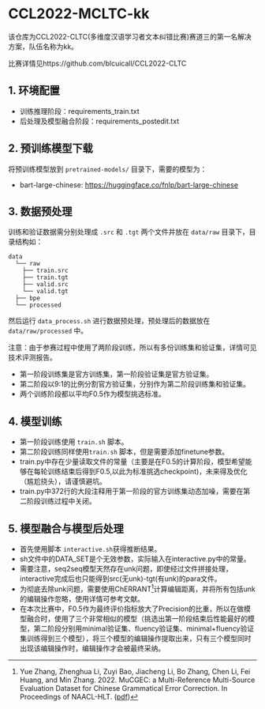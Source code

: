# CCL2022-MCLTC-kk
该仓库为CCL2022-CLTC(多维度汉语学习者文本纠错比赛)赛道三的第一名解决方案，队伍名称为kk。


比赛详情见https://github.com/blcuicall/CCL2022-CLTC

## 1. 环境配置

- 训练推理阶段：requirements_train.txt
- 后处理及模型融合阶段：requirements_postedit.txt

## 2. 预训练模型下载

将预训练模型放到 `pretrained-models/` 目录下，需要的模型为：

- bart-large-chinese: https://huggingface.co/fnlp/bart-large-chinese

## 3. 数据预处理

训练和验证数据需分别处理成 `.src`  和 `.tgt` 两个文件并放在 `data/raw` 目录下，目录结构如：

```
data
  └── raw
    ├── train.src
    ├── train.tgt
    ├── valid.src
    └── valid.tgt
  ├── bpe
  └── processed
```

然后运行 `data_process.sh` 进行数据预处理，预处理后的数据放在 `data/raw/processed` 中。

注意：由于参赛过程中使用了两阶段训练，所以有多份训练集和验证集，详情可见技术评测报告。
- 第一阶段训练集是官方训练集，第一阶段验证集是官方验证集。
- 第二阶段以9:1的比例分割官方验证集，分别作为第二阶段训练集和验证集。
- 两个训练阶段都以平均F0.5作为模型挑选标准。

## 4. 模型训练

- 第一阶段训练使用 `train.sh` 脚本。
- 第二阶段训练同样使用`train.sh` 脚本，但是需要添加finetune参数。
- train.py中存在少量读取文件的常量（主要是在F0.5的计算阶段，模型希望能够在每轮训练结束后得到F0.5,以此为标准挑选checkpoint)，未来得及优化（尴尬挠头），请谨慎避坑。
- train.py中372行的大段注释用于第一阶段的官方训练集动态加噪，需要在第二阶段训练过程中关闭。

## 5. 模型融合与模型后处理
- 首先使用脚本 `interactive.sh`获得推断结果。
- sh文件中的DATA_SET是个无效参数，实际输入在interactive.py中的常量。
- 需要注意，seq2seq模型天然存在unk问题，即使经过文件拼接处理，interactive完成后也只能得到src(无unk)-tgt(有unk)的para文件。
- 为彻底去除unk问题，需要使用ChERRANT[^1]计算编辑距离，并将所有包括unk的编辑操作忽略，使用详情可参考文献。
- 在本次比赛中，F0.5作为最终评价指标放大了Precision的比重，所以在做模型融合时，使用了三个非常相似的模型（挑选出第一阶段结束后性能最好的模型，第二阶段分别用minimal验证集、fluency验证集、minimal+fluency验证集训练得到三个模型），将三个模型的编辑操作提取出来，只有三个模型同时出现该编辑操作时，编辑操作才会被最终采纳。



[^1]: Yue Zhang, Zhenghua Li, Zuyi Bao, Jiacheng Li, Bo Zhang, Chen Li, Fei Huang, and Min Zhang. 2022. MuCGEC: a Multi-Reference Multi-Source Evaluation Dataset for Chinese Grammatical Error Correction. In Proceedings of NAACL-HLT. ([pdf](https://arxiv.org/pdf/2204.10994.pdf))